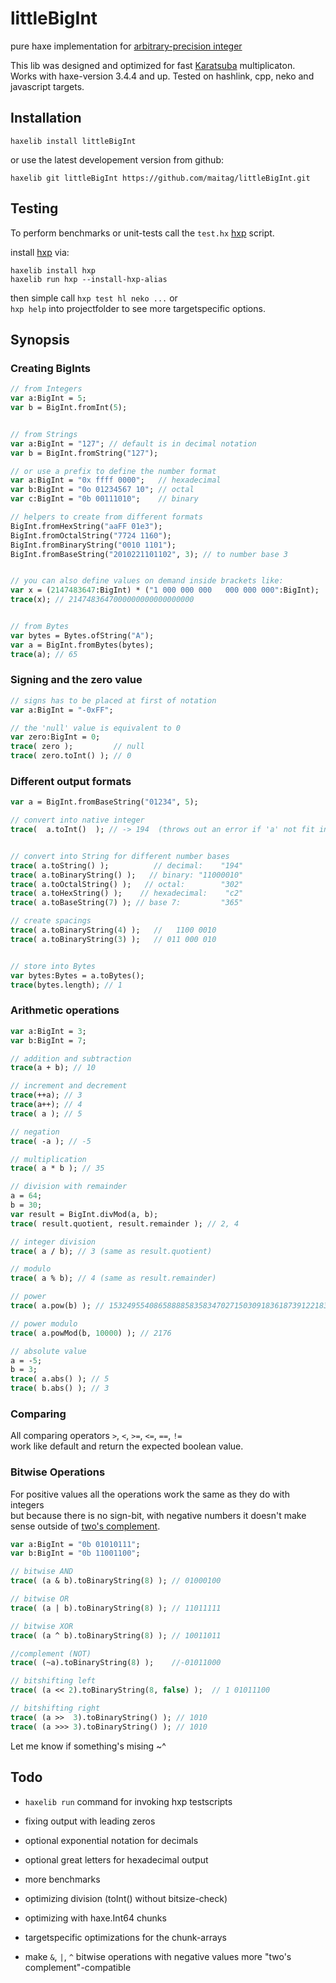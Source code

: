 # littleBigInt
pure haxe implementation for [arbitrary-precision integer](https://en.wikipedia.org/wiki/Arbitrary-precision_arithmetic)  
  
This lib was designed and optimized for fast [Karatsuba](https://en.wikipedia.org/wiki/Karatsuba_algorithm) multiplicaton.  
Works with haxe-version 3.4.4 and up. Tested on hashlink, cpp, neko and javascript targets.  

  
## Installation
```
haxelib install littleBigInt
```

or use the latest developement version from github:
```
haxelib git littleBigInt https://github.com/maitag/littleBigInt.git
```


## Testing

To perform benchmarks or unit-tests call the `test.hx` [hxp](https://lib.haxe.org/p/hxp) script. 
  
install [hxp](https://lib.haxe.org/p/hxp) via:
```
haxelib install hxp
haxelib run hxp --install-hxp-alias
```

then simple call `hxp test hl neko ...` or  
`hxp help` into projectfolder to see more targetspecific options.
  
  
## Synopsis


### Creating BigInts
```hx
// from Integers
var a:BigInt = 5;
var b = BigInt.fromInt(5);


// from Strings
var a:BigInt = "127"; // default is in decimal notation
var b = BigInt.fromString("127");

// or use a prefix to define the number format
var a:BigInt = "0x ffff 0000";   // hexadecimal
var b:BigInt = "0o 01234567 10"; // octal
var c:BigInt = "0b 00111010";    // binary  

// helpers to create from different formats
BigInt.fromHexString("aaFF 01e3");
BigInt.fromOctalString("7724 1160");
BigInt.fromBinaryString("0010 1101");
BigInt.fromBaseString("2010221101102", 3); // to number base 3


// you can also define values on demand inside brackets like:
var x = (2147483647:BigInt) * ("1 000 000 000   000 000 000":BigInt);
trace(x); // 2147483647000000000000000000


// from Bytes
var bytes = Bytes.ofString("A");
var a = BigInt.fromBytes(bytes);
trace(a); // 65
```


### Signing and the zero value
```hx
// signs has to be placed at first of notation
var a:BigInt = "-0xFF";

// the 'null' value is equivalent to 0
var zero:BigInt = 0;
trace( zero );         // null
trace( zero.toInt() ); // 0
```


### Different output formats
```hx
var a = BigInt.fromBaseString("01234", 5);

// convert into native integer
trace(  a.toInt()  ); // -> 194  (throws out an error if 'a' not fit into)


// convert into String for different number bases
trace( a.toString() );          // decimal:    "194"
trace( a.toBinaryString() );   // binary: "11000010"
trace( a.toOctalString() );   // octal:        "302"
trace( a.toHexString() );    // hexadecimal:    "c2"
trace( a.toBaseString(7) ); // base 7:         "365"

// create spacings
trace( a.toBinaryString(4) );   //   1100 0010
trace( a.toBinaryString(3) );   // 011 000 010


// store into Bytes
var bytes:Bytes = a.toBytes();
trace(bytes.length); // 1
```


### Arithmetic operations
```hx
var a:BigInt = 3;
var b:BigInt = 7;

// addition and subtraction
trace(a + b); // 10

// increment and decrement
trace(++a); // 3
trace(a++); // 4
trace( a ); // 5

// negation
trace( -a ); // -5

// multiplication
trace( a * b ); // 35

// division with remainder
a = 64;
b = 30;
var result = BigInt.divMod(a, b);
trace( result.quotient, result.remainder ); // 2, 4

// integer division
trace( a / b); // 3 (same as result.quotient)

// modulo
trace( a % b); // 4 (same as result.remainder)

// power
trace( a.pow(b) ); // 1532495540865888858358347027150309183618739122183602176

// power modulo
trace( a.powMod(b, 10000) ); // 2176

// absolute value
a = -5;
b = 3;
trace( a.abs() ); // 5
trace( b.abs() ); // 3
```



### Comparing

All comparing operators `>`, `<`, `>=`, `<=`, `==`, `!=`  
work like default and return the expected boolean value.



### Bitwise Operations

For positive values all the operations work the same as they do with integers  
but because there is no sign-bit, with negative numbers it doesn't make sense outside of [two's complement](https://en.wikipedia.org/wiki/Two%27s_complement).

```hx
var a:BigInt = "0b 01010111";
var b:BigInt = "0b 11001100";

// bitwise AND
trace( (a & b).toBinaryString(8) ); // 01000100

// bitwise OR
trace( (a | b).toBinaryString(8) ); // 11011111

// bitwise XOR
trace( (a ^ b).toBinaryString(8) ); // 10011011

//complement (NOT)
trace( (~a).toBinaryString(8) );    //-01011000

// bitshifting left
trace( (a << 2).toBinaryString(8, false) );  // 1 01011100

// bitshifting right
trace( (a >>  3).toBinaryString() ); // 1010
trace( (a >>> 3).toBinaryString() ); // 1010
```

Let me know if something's mising ~^  
  
  
  
## Todo

- `haxelib run` command for invoking hxp testscripts
- fixing output with leading zeros
- optional exponential notation for decimals
- optional great letters for hexadecimal output
  
- more benchmarks
- optimizing division (toInt() without bitsize-check)
- optimizing with haxe.Int64 chunks
- targetspecific optimizations for the chunk-arrays
  
- make `&`, `|`, `^` bitwise operations with negative values more "two's complement"-compatible